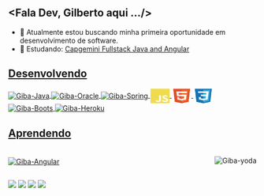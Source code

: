 
## <Fala Dev, Gilberto aqui .../>

- 🔭 Atualmente estou buscando minha primeira oportunidade em desenvolvimento de software.
- 🌱 Estudando:  <a href="https://web.digitalinnovation.one/track/capgemini-fullstack-java-and-angular?tab=path">Capgemini Fullstack Java and Angular</a>

<div>
  <a href="https://github.com/XxGiillxX">
</div>
<div>
<h2>Desenvolvendo</h2>
<img align="center" alt="Giba-Java" height="30" width="40" src="https://cdn.jsdelivr.net/gh/devicons/devicon/icons/java/java-original.svg">
<img align="center" alt="Giba-Oracle" height="30" width="40" src="https://cdn.jsdelivr.net/gh/devicons/devicon/icons/oracle/oracle-original.svg">
<img align="center" alt="Giba-Spring" height="30" width="40" src="https://cdn.jsdelivr.net/gh/devicons/devicon/icons/spring/spring-original.svg">
<img align="center" alt="Giba-Js" height="30" width="40" src="https://raw.githubusercontent.com/devicons/devicon/master/icons/javascript/javascript-plain.svg">
<img align="center" alt="Giba-HTML" height="30" width="40" src="https://raw.githubusercontent.com/devicons/devicon/master/icons/html5/html5-original.svg">
<img align="center" alt="Giba-CSS" height="30" width="40" src="https://raw.githubusercontent.com/devicons/devicon/master/icons/css3/css3-original.svg">
<img align="center" alt="Giba-Boots" height="30" width="40" src="https://cdn.jsdelivr.net/gh/devicons/devicon/icons/bootstrap/bootstrap-original.svg">
<img align="center" alt="Giba-Heroku" height="30" width="40" src="https://cdn.jsdelivr.net/gh/devicons/devicon/icons/heroku/heroku-original.svg">
</div>
</div>
<div>
<h2>Aprendendo</h2>
<div style="display: inline_block"><br> 
<img align="center" alt="Giba-Angular" height="30" width="40" src="https://cdn.jsdelivr.net/gh/devicons/devicon/icons/angularjs/angularjs-original.svg">
<img align="right" height="180em" alt="Giba-yoda" src="http://clubedosgeeks.com.br/wp-content/uploads/2016/01/quando_compila.gif">
</div>



##

<div> 
  <a href="https://wa.me/5581987955381?text=Oi%20Gilberto%20tudo%20bem%20?" target="_blank"><img src="https://img.shields.io/badge/WhatsApp-25D366?style=for-the-badge&logo=whatsapp&logoColor=white" target="_blank"></a> 
 <a href="https://discord.gg/qYQfsyMPNw" target="_blank"><img src="https://img.shields.io/badge/Discord-7289DA?style=for-the-badge&logo=discord&logoColor=white" target="_blank"></a> 
  <a href = "mailto:gilbertomacena@gmail.com"><img src="https://img.shields.io/badge/-Gmail-%23333?style=for-the-badge&logo=gmail&logoColor=red" target="_blank"></a>
  <a href="https://www.linkedin.com/in/gilbertomacena" target="_blank"><img src="https://img.shields.io/badge/-LinkedIn-%230077B5?style=for-the-badge&logo=linkedin&logoColor=white" target="_blank"></a> 
</div>

